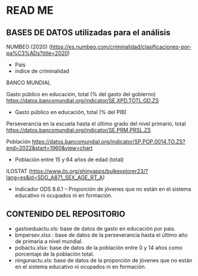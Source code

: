 # READ ME
## BASES DE DATOS utilizadas para el análisis
NUMBEO (2020) (https://es.numbeo.com/criminalidad/clasificaciones-por-pa%C3%ADs?title=2020)
  -  País
  - índice de criminalidad
    
BANCO MUNDIAL

Gasto público en educación, total (% del gasto del gobierno) https://datos.bancomundial.org/indicator/SE.XPD.TOTL.GD.ZS
- Gasto público en educación, total (% del PIB)

Perseverancia en la escuela hasta el último grado del nivel primario, total https://datos.bancomundial.org/indicator/SE.PRM.PRSL.ZS

Población https://datos.bancomundial.org/indicator/SP.POP.0014.TO.ZS?end=2022&start=1960&view=chart
- Población entre 15 y 64 años de edad (total)

ILOSTAT (https://www.ilo.org/shinyapps/bulkexplorer23/?lang=es&id=SDG_A871_SEX_AGE_RT_A)
- Indicador ODS 8.6.1 – Proporción de jóvenes que no están en el sistema educativo ni ocupados ni en formación.
  
## CONTENIDO DEL REPOSITORIO
- gastoeduactu.xls: base de datos de gasto en educación por país.
- bmpersev.xlsx : base de datos de la perseverancia hasta el último año de primaria a nivel mundial.
- pobactu.xlsx: base de datos de la población entre 0 y 14 años como porcentaje de la población total.
- ningunactu.xls: base de datos de la proporción de jóvenes que no están en el sistema educativo ni ocupados ni en formación.
